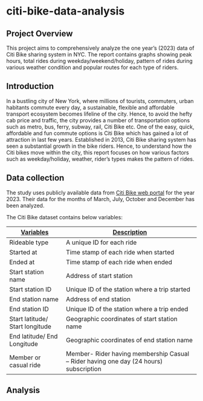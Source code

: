 # citi-bike-data-analysis

## Project Overview
This project aims to comprehensively analyze the one year’s (2023) data of Citi Bike sharing system in NYC. The report contains graphs showing peak hours, total rides during weekday/weekend/holiday, pattern of rides during various weather condition and popular routes for each type of riders. 

## Introduction
In a bustling city of New York, where millions of tourists, commuters, urban habitants commute every day, a sustainable, flexible and affordable transport ecosystem becomes lifeline of the city.
Hence, to avoid the hefty cab price and traffic, the city provides a number of transportation options such as metro, bus, ferry, subway, rail, Citi Bike etc. One of the easy, quick, affordable and fun commute options is Citi Bike which has gained a lot of attraction in last few years.  Established in 2013, Citi Bike sharing system has seen a substantial growth in the bike riders. Hence, to understand how the Citi bikes move within the city, this report focuses on how various factors such as weekday/holiday, weather, rider’s types makes the pattern of rides. 

## Data collection
The study uses publicly available data from [Citi Bike web portal](https://citibikenyc.com/system-data) for the year 2023. Their data for the months of March, July, October and December has been analyzed.

The Citi Bike dataset contains below variables:

| <ins> Variables </ins> | <ins> Description </ins> |
| --------- | ------------ |
| Rideable type | A unique ID for each ride |
| Started at | Time stamp of each ride when started |
| Ended at | Time stamp of each ride when ended |
| Start station name | Address of start station |
| Start station ID | Unique ID of the station where a trip started |
| End station name | Address of end station |
| End station ID | Unique ID of the station where a trip ended |
| Start latitude/ Start longitude | Geographic coordinates of start station name |
| End latitude/ End Longitude | Geographic coordinates of end station name |
| Member or casual ride | Member- Rider having membership Casual – Rider having one day (24 hours) subscription|

## Analysis

